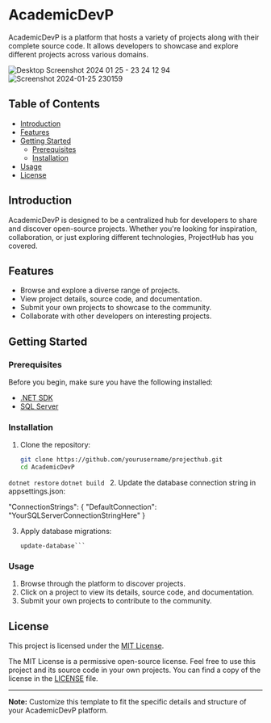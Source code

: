 # AcademicDevP

AcademicDevP is a platform that hosts a variety of projects along with their complete source code. It allows developers to showcase and explore different projects across various domains.

![Desktop Screenshot 2024 01 25 - 23 24 12 94](https://github.com/MINAD0/AcademicDevProject/assets/34896655/5377cd3d-a1ed-43cc-acac-89bb900a79e1)
![Screenshot 2024-01-25 230159](https://github.com/MINAD0/AcademicDevProject/assets/34896655/db6fb25a-d1e9-4fdc-9b44-9f63d32c3f89)


## Table of Contents

- [Introduction](#introduction)
- [Features](#features)
- [Getting Started](#getting-started)
  - [Prerequisites](#prerequisites)
  - [Installation](#installation)
- [Usage](#usage)
- [License](#license)

## Introduction

AcademicDevP is designed to be a centralized hub for developers to share and discover open-source projects. Whether you're looking for inspiration, collaboration, or just exploring different technologies, ProjectHub has you covered.

## Features

- Browse and explore a diverse range of projects.
- View project details, source code, and documentation.
- Submit your own projects to showcase to the community.
- Collaborate with other developers on interesting projects.

## Getting Started

### Prerequisites

Before you begin, make sure you have the following installed:

- [.NET SDK](https://dotnet.microsoft.com/download)
- [SQL Server](https://www.microsoft.com/sql-server/)

### Installation

1. Clone the repository:

   ```bash
   git clone https://github.com/yourusername/projecthub.git
   cd AcademicDevP
```dotnet restore```
```dotnet build ```
2. Update the database connection string in appsettings.json:

"ConnectionStrings": {
    "DefaultConnection": "YourSQLServerConnectionStringHere"
}

3. Apply database migrations:
   ``` add-migration [migrationName]
   update-database```

 ### Usage
1. Browse through the platform to discover projects.
2. Click on a project to view its details, source code, and documentation.
3. Submit your own projects to contribute to the community.
   
## License

This project is licensed under the [MIT License](LICENSE).

The MIT License is a permissive open-source license. Feel free to use this project and its source code in your own projects. You can find a copy of the license in the [LICENSE](LICENSE) file.

---
**Note:** Customize this template to fit the specific details and structure of your AcademicDevP platform.
